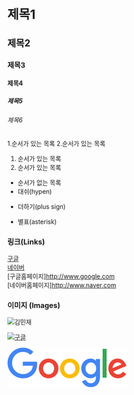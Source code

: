 # 제목1

## 제목2

### 제목3

#### 제목4

##### 제목5

###### 제목6

1.순서가 있는 목록 2.순서가 있는 목록

1. 순서가 있는 목록
2. 순서가 있는 목록

- 순서가 없는 목록
- 대쉬(hypen)

* 더하기(plus sign)

- 별표(asterisk)

### 링크(Links)

[구글](http://www.google.com)  
[네이버](http://www.naver.com)  
[구글홈페이지]<http://www.google.com>  
[네이버홈페이지]<http://www.naver.com>

### 이미지 (Images)

![김민재](https://i.namu.wiki/i/g4kC_aa8qNTg0fyZrcxo7wgj22UVkUBpTkKOFlC_zf92aSfM64ESg1r1x1pu0gIjP3PVLtOSJEwHpl4XXzrSsw.webp)

[![구글](https://www.google.com/images/branding/googlelogo/1x/googlelogo_color_272x92dp.png)](http://www.google.com)

![가방](./asset/google.jpg)
